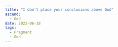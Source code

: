 ```yaml
---
title: "I don't place your conclusions above God"
ascend:
  - God
date: 2022-06-18
tags:
  - Fragment
  - God
---
```


